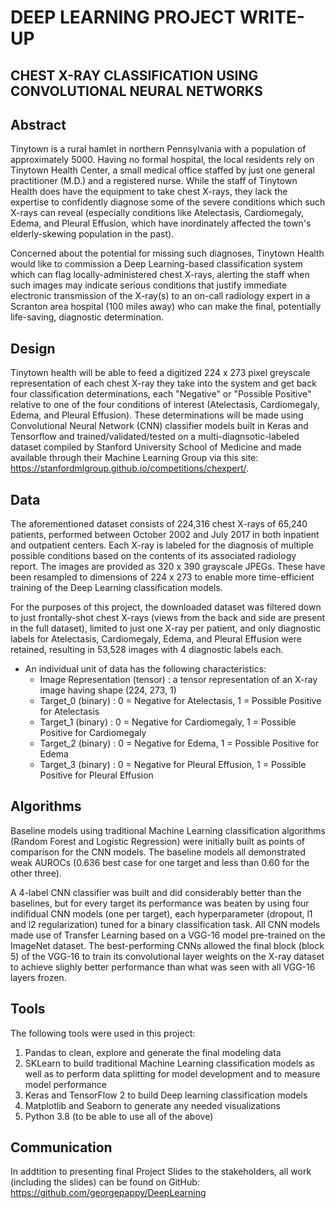 # DEEP LEARNING PROJECT WRITE-UP

## CHEST X-RAY CLASSIFICATION USING CONVOLUTIONAL NEURAL NETWORKS 

## Abstract

Tinytown is a rural hamlet in northern Pennsylvania with a population of approximately 5000. Having no formal hospital, the local residents rely on Tinytown Health Center, a small medical office staffed by just one general practitioner (M.D.) and a registered nurse. While the staff of Tinytown Health does have the equipment to take chest X-rays, they lack the expertise to confidently diagnose some of the severe conditions which such X-rays can reveal (especially conditions like Atelectasis, Cardiomegaly, Edema, and Pleural Effusion, which have inordinately affected the town's elderly-skewing population in the past). 

Concerned about the potential for missing such diagnoses, Tinytown Health would like to commission a Deep Learning-based classification system which can flag locally-administered chest X-rays, alerting the staff when such images may indicate serious conditions that justify immediate electronic transmission of the X-ray(s) to an on-call radiology expert in a Scranton area hospital (100 miles away) who can make the final, potentially life-saving, diagnostic determination.

## Design

Tinytown health will be able to feed a digitized 224 x 273 pixel greyscale representation of each chest X-ray they take into the system and get back four classification determinations, each "Negative" or "Possible Positive" relative to one of the four conditions of interest (Atelectasis, Cardiomegaly, Edema, and Pleural Effusion). These determinations will be made using Convolutional Neural Network (CNN) classifier models built in Keras and Tensorflow and trained/validated/tested on a multi-diagnsotic-labeled dataset compiled by Stanford University School of Medicine and made available through their Machine Learning Group via this site: https://stanfordmlgroup.github.io/competitions/chexpert/. 

## Data

The aforementioned dataset consists of 224,316 chest X-rays of 65,240 patients, performed between October 2002 and July 2017 in both inpatient and outpatient centers. Each X-ray is labeled for the diagnosis of multiple possible conditions based on the contents of its associated radiology report. The images are provided as 320 x 390 grayscale JPEGs. These have been resampled to dimensions of 224 x 273 to enable more time-efficient training of the Deep Learning classification models.

For the purposes of this project, the downloaded dataset was filtered down to just frontally-shot chest X-rays (views from the back and side are present in the full dataset), limited to just one X-ray per patient, and only diagnostic labels for Atelectasis, Cardiomegaly, Edema, and Pleural Effusion were retained, resulting in 53,528 images with 4 diagnostic labels each.

- An individual unit of data has the following characteristics:
  - Image Representation (tensor)  :  a tensor representation of an X-ray image having shape (224, 273, 1)
  - Target_0 (binary)                        :  0 = Negative for Atelectasis, 1 = Possible Positive for Atelectasis
  - Target_1 (binary)                        :  0 = Negative for Cardiomegaly, 1 = Possible Positive for Cardiomegaly
  - Target_2 (binary)                        :  0 = Negative for Edema, 1 = Possible Positive for Edema
  - Target_3 (binary)                        :  0 = Negative for Pleural Effusion, 1 = Possible Positive for Pleural Effusion

## Algorithms

Baseline models using traditional Machine Learning classification algorithms (Random Forest and Logistic Regression) were initially built as points of comparison for the CNN models. The baseline models all demonstrated weak AUROCs (0.636 best case for one target and less than 0.60 for the other three).

A 4-label CNN classifier was built and did considerably better than the baselines, but for every target its performance was beaten by using four indifidual CNN models (one per target), each hyperparameter (dropout, l1 and l2 regularization) tuned for a binary classification task. All CNN models made use of Transfer Learning based on a VGG-16 model pre-trained on the ImageNet dataset. The best-performing CNNs allowed the final block (block 5) of the VGG-16 to train its convolutional layer weights on the X-ray dataset to achieve slighly better performance than what was seen with all VGG-16 layers frozen.

## Tools 

The following tools were used in this project:

1. Pandas to clean, explore and generate the final modeling data
2. SKLearn to build traditional Machine Learning classification models as well as to perform data splitting for model development and  to measure model performance 
3. Keras and TensorFlow 2 to build Deep learning classification models
4. Matplotlib and Seaborn to generate any needed visualizations
5. Python 3.8 (to be able to use all of the above)

## Communication

In addtition to presenting final Project Slides to the stakeholders, all work (including the slides) can be found on GitHub: https://github.com/georgepappy/DeepLearning

